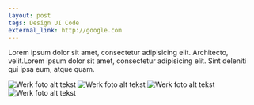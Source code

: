 ```yaml
---
layout: post
tags: Design UI Code
external_link: http://google.com
---
```



Lorem ipsum dolor sit amet, consectetur adipisicing elit. Architecto, velit.Lorem ipsum dolor sit amet, consectetur adipisicing elit. Sint deleniti qui ipsa eum, atque quam.

![Werk foto alt tekst](//placeimg.com/900/500/nature)
![Werk foto alt tekst](//placeimg.com/900/500/tech)
![Werk foto alt tekst](//placeimg.com/900/500/nature)
![Werk foto alt tekst](//placeimg.com/900/500/tech)